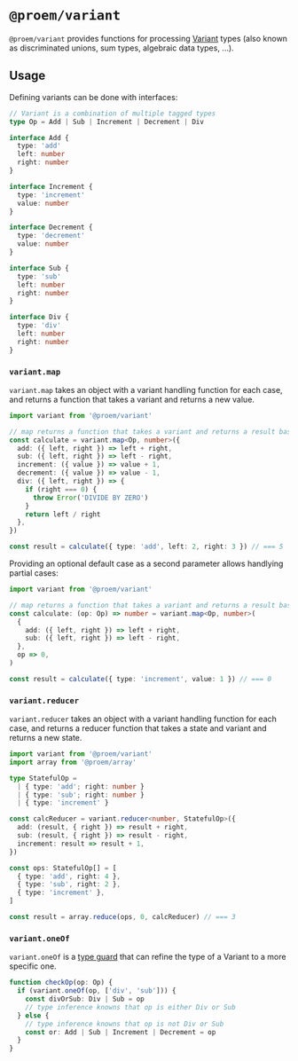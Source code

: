 # `@proem/variant`

`@proem/variant` provides functions for processing [Variant](https://www.typescriptlang.org/docs/handbook/advanced-types.html#discriminated-unions)
types (also known as discriminated unions, sum types, algebraic data types, ...).

## Usage

Defining variants can be done with interfaces:

```ts
// Variant is a combination of multiple tagged types
type Op = Add | Sub | Increment | Decrement | Div

interface Add {
  type: 'add'
  left: number
  right: number
}

interface Increment {
  type: 'increment'
  value: number
}

interface Decrement {
  type: 'decrement'
  value: number
}

interface Sub {
  type: 'sub'
  left: number
  right: number
}

interface Div {
  type: 'div'
  left: number
  right: number
}
```

### `variant.map`

`variant.map` takes an object with a variant handling function for each case, and returns
a function that takes a variant and returns a new value.

```ts
import variant from '@proem/variant'

// map returns a function that takes a variant and returns a result based on your config
const calculate = variant.map<Op, number>({
  add: ({ left, right }) => left + right,
  sub: ({ left, right }) => left - right,
  increment: ({ value }) => value + 1,
  decrement: ({ value }) => value - 1,
  div: ({ left, right }) => {
    if (right === 0) {
      throw Error('DIVIDE BY ZERO')
    }
    return left / right
  },
})

const result = calculate({ type: 'add', left: 2, right: 3 }) // === 5
```

Providing an optional default case as a second parameter allows handlying partial cases:

```ts
import variant from '@proem/variant'

// map returns a function that takes a variant and returns a result based on your config
const calculate: (op: Op) => number = variant.map<Op, number>(
  {
    add: ({ left, right }) => left + right,
    sub: ({ left, right }) => left - right,
  },
  op => 0,
)

const result = calculate({ type: 'increment', value: 1 }) // === 0
```

### `variant.reducer`

`variant.reducer` takes an object with a variant handling function for each case, and returns
a reducer function that takes a state and variant and returns a new state.

```ts
import variant from '@proem/variant'
import array from '@proem/array'

type StatefulOp =
  | { type: 'add'; right: number }
  | { type: 'sub'; right: number }
  | { type: 'increment' }

const calcReducer = variant.reducer<number, StatefulOp>({
  add: (result, { right }) => result + right,
  sub: (result, { right }) => result - right,
  increment: result => result + 1,
})

const ops: StatefulOp[] = [
  { type: 'add', right: 4 },
  { type: 'sub', right: 2 },
  { type: 'increment' },
]

const result = array.reduce(ops, 0, calcReducer) // === 3
```

### `variant.oneOf`

`variant.oneOf` is a [type guard](https://www.typescriptlang.org/docs/handbook/advanced-types.html#type-guards-and-differentiating-types)
that can refine the type of a Variant to a more specific one.

```ts
function checkOp(op: Op) {
  if (variant.oneOf(op, ['div', 'sub'])) {
    const divOrSub: Div | Sub = op
    // type inference knowns that op is either Div or Sub
  } else {
    // type inference knowns that op is not Div or Sub
    const or: Add | Sub | Increment | Decrement = op
  }
}
```

